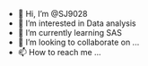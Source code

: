 - 👋 Hi, I’m @SJ9028
- 👀 I’m interested in Data analysis 
- 🌱 I’m currently learning SAS
- 💞️ I’m looking to collaborate on ...
- 📫 How to reach me ...

<!---
SJ9028/SJ9028 is a ✨ special ✨ repository because its `README.md` (this file) appears on your GitHub profile.
You can click the Preview link to take a look at your changes.
--->
